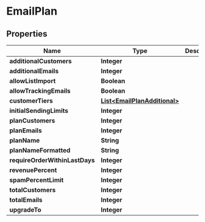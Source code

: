 
# EmailPlan

## Properties
Name | Type | Description | Notes
------------ | ------------- | ------------- | -------------
**additionalCustomers** | **Integer** |  |  [optional]
**additionalEmails** | **Integer** |  |  [optional]
**allowListImport** | **Boolean** |  |  [optional]
**allowTrackingEmails** | **Boolean** |  |  [optional]
**customerTiers** | [**List&lt;EmailPlanAdditional&gt;**](EmailPlanAdditional.md) |  |  [optional]
**initialSendingLimits** | **Integer** |  |  [optional]
**planCustomers** | **Integer** |  |  [optional]
**planEmails** | **Integer** |  |  [optional]
**planName** | **String** |  |  [optional]
**planNameFormatted** | **String** |  |  [optional]
**requireOrderWithinLastDays** | **Integer** |  |  [optional]
**revenuePercent** | **Integer** |  |  [optional]
**spamPercentLimit** | **Integer** |  |  [optional]
**totalCustomers** | **Integer** |  |  [optional]
**totalEmails** | **Integer** |  |  [optional]
**upgradeTo** | **Integer** |  |  [optional]



